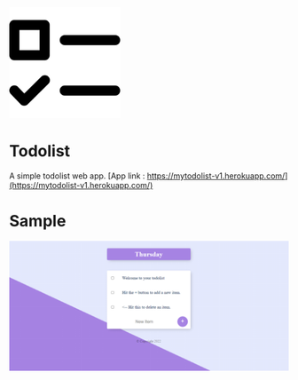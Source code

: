 <img src="public/assets/checklist.png" width="200" height="200">

# Todolist
A simple todolist web app.
[App link : https://mytodolist-v1.herokuapp.com/](https://mytodolist-v1.herokuapp.com/)

# Sample

!["todolist"](public/assets/todolist.png)
